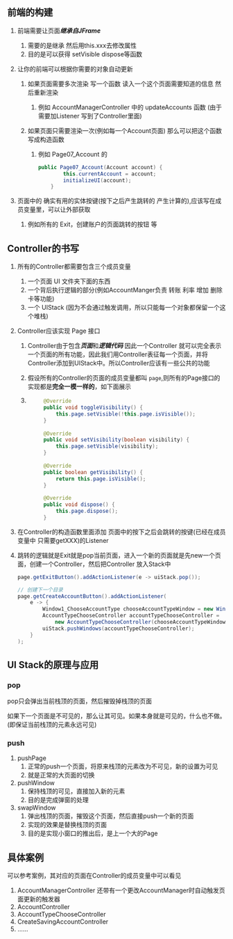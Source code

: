 ## 前端的构建

1. 前端需要让页面***继承自JFrame***
    1. 需要的是继承 然后用this.xxx去修改属性
    2. 目的是可以获得 setVisible dispose等函数
    
2. 让你的前端可以根据你需要的对象自动更新

    1. 如果页面需要多次渲染 写一个函数 读入一个这个页面需要知道的信息 然后重新渲染

        1. 例如 AccountManagerController 中的 updateAccounts 函数 (由于需要加Listener 写到了Controller里面)

    2. 如果页面只需要渲染一次(例如每一个Account页面) 那么可以把这个函数写成构造函数

        1. 例如 Page07_Account 的

            ```java
            public Page07_Account(Account account) {
                    this.currentAccount = account;
                    initializeUI(account);
                }
            ```


3. 页面中的 确实有用的实体按键(按下之后产生跳转的 产生计算的),应该写在成员变量里，可以让外部获取
    1. 例如所有的 Exit，创建账户的页面跳转的按钮 等

## Controller的书写

1. 所有的Controller都需要包含三个成员变量

    1. 一个页面 UI 文件夹下面的东西
    2. 一个背后执行逻辑的部分(例如AccountManger负责 转账 利率 增加 删除卡等功能)
    3. 一个 UIStack (因为不会通过触发调用，所以只能每一个对象都保留一个这个堆栈)

2. Controller应该实现 Page 接口

    1. Controller由于包含***页面***和***逻辑代码*** 因此一个Controller 就可以完全表示一个页面的所有功能，因此我们用Controller表征每一个页面，并将Controller添加到UIStack中。所以Controller应该有一些公共的功能

    2. 假设所有的Controller的页面的成员变量都叫 `page`,则所有的Page接口的实现都是**完全一模一样的**，如下面展示

    3. ```java
            @Override
            public void toggleVisibility() {
                this.page.setVisible(!this.page.isVisible());
            }
        
            @Override
            public void setVisibility(boolean visibility) {
                this.page.setVisible(visibility);
            }
        
            @Override
            public boolean getVisibility() {
                return this.page.isVisible();
            }
        
            @Override
            public void dispose() {
                this.page.dispose();
            }
        ```

3. 在Controller的构造函数里面添加 页面中的按下之后会跳转的按键(已经在成员变量中 只需要getXXX)的Listener

4. 跳转的逻辑就是Exit就是pop当前页面，进入一个新的页面就是先new一个页面，创建一个Controller，然后把Controller 放入Stack中

    ```java
    page.getExitButton().addActionListener(e -> uiStack.pop());
    
    // 创建下一个目录
    page.getCreateAccountButton().addActionListener(
        e -> {
            Window1_ChooseAccountType chooseAccountTypeWindow = new Window1_ChooseAccountType();
            AccountTypeChooseController accountTypeChooseController =
                new AccountTypeChooseController(chooseAccountTypeWindow, accountManager, this.uiStack);
            uiStack.pushWindows(accountTypeChooseController);
        }
    );
    ```

    

## UI Stack的原理与应用

### pop

pop只会弹出当前栈顶的页面，然后摧毁掉栈顶的页面

如果下一个页面是不可见的，那么让其可见。如果本身就是可见的，什么也不做。(即保证当前栈顶的元素永远可见)

### push

1. pushPage
    1. 正常的push一个页面，将原来栈顶的元素改为不可见，新的设置为可见
    2. 就是正常的大页面的切换
2. pushWindow
    1. 保持栈顶的可见，直接加入新的元素
    2. 目的是完成弹窗的处理
3. swapWindow
    1. 弹出栈顶的页面，摧毁这个页面，然后直接push一个新的页面
    2. 实现的效果是替换栈顶的页面
    3. 目的是实现小窗口的推出后，是上一个大的Page

## 具体案例

可以参考案例，其对应的页面在Controller的成员变量中可以看见

1. AccountManagerController 还带有一个更改AccountManager时自动触发页面更新的触发器
2. AccountController 
3. AccountTypeChooseController 
4. CreateSavingAccountController
5. ......





